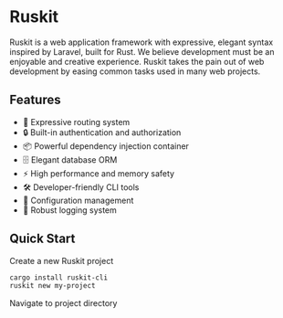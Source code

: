 # Ruskit

Ruskit is a web application framework with expressive, elegant syntax inspired by Laravel, built for Rust. We believe development must be an enjoyable and creative experience. Ruskit takes the pain out of web development by easing common tasks used in many web projects.

## Features

- 🚀 Expressive routing system
- 🔒 Built-in authentication and authorization
- 📦 Powerful dependency injection container
- 🗄️ Elegant database ORM
- ⚡ High performance and memory safety
- 🛠️ Developer-friendly CLI tools
- 🔧 Configuration management
- 📝 Robust logging system

## Quick Start

Create a new Ruskit project

```bash
cargo install ruskit-cli
ruskit new my-project
```

Navigate to project directory

```